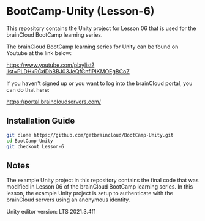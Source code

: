 # BootCamp-Unity (Lesson-6)

This repository contains the Unity project for Lesson 06 that is used for the brainCloud BootCamp learning series.

The brainCloud BootCamp learning series for Unity can be found on Youtube at the link below:

https://www.youtube.com/playlist?list=PLDHkRGdDbBBJ03JeQfGnflPIKMOEgBCoZ


If you haven't signed up or you want to log into the brainCloud portal, you can do that here:

https://portal.braincloudservers.com/


## Installation Guide

```bash
git clone https://github.com/getbraincloud/BootCamp-Unity.git
cd BootCamp-Unity
git checkout Lesson-6
```

## Notes

The example Unity project in this repository contains the final code that was modified in Lesson 06 of the brainCloud BootCamp learning series. In this lesson, the example Unity project is setup to authenticate with the brainCloud servers using an anonymous identity.

Unity editor version: LTS 2021.3.4f1
